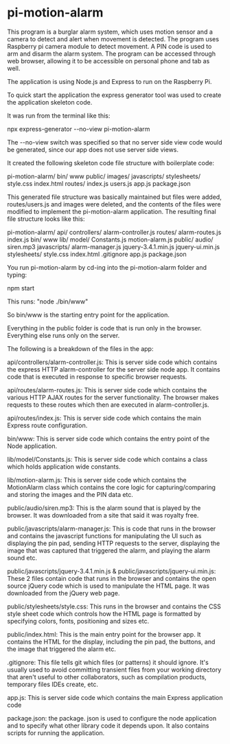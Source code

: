 # pi-motion-alarm
This program is a burglar alarm system, which uses motion sensor and a camera to detect and alert when movement is detected. The program uses Raspberry pi camera module to detect movement. A PIN code is used to arm and disarm the alarm system. The program can be accessed through web browser, allowing it to be accessible on personal phone and tab as well.

The application is using Node.js and Express to run on the Raspberry Pi.

To quick start the application the express generator tool was used to create the application skeleton code.

It was run from the terminal like this:

npx express-generator --no-view pi-motion-alarm

The --no-view switch was specified so that no server side view code would be generated, since our app does not use server side views.

It created the following skeleton code file structure with boilerplate code:

pi-motion-alarm/ bin/ www public/ images/ javascripts/ stylesheets/ style.css index.html routes/ index.js users.js app.js package.json

This generated file structure was basically maintained but files were added, routes/users.js and images were deleted, and the contents of the files were modified to implement the pi-motion-alarm application. The resulting final file structure looks like this:

pi-motion-alarm/ api/ controllers/ alarm-controller.js
routes/ alarm-routes.js index.js 
bin/ www 
lib/ model/ Constants.js motion-alarm.js 
public/ audio/ siren.mp3 
javascripts/ alarm-manager.js jquery-3.4.1.min.js jquery-ui.min.js 
stylesheets/ style.css index.html .gitignore app.js package.json

You run pi-motion-alarm by cd-ing into the pi-motion-alarm folder and typing:

npm start

This runs: "node ./bin/www"

So bin/www is the starting entry point for the application.

Everything in the public folder is code that is run only in the browser. Everything else runs only on the server.



The following is a breakdown of the files in the app:

api/controllers/alarm-controller.js:  This is server side code which contains the express HTTP alarm-controller for the server side node app. It contains code that is executed in response to specific browser requests.

api/routes/alarm-routes.js:  This is server side code which contains the various HTTP AJAX routes for the server functionality. The browser makes requests to these routes which then are executed in alarm-controller.js.

api/routes/index.js:  This is server side code which contains the main Express route configuration.

bin/www:  This is server side code which contains the entry point of the Node application.

lib/model/Constants.js:  This is server side code which contains a class which holds application wide constants.

lib/motion-alarm.js:  This is server side code which contains the MotionAlarm class which contains the core logic for capturing/comparing and storing the images and the PIN data etc.

public/audio/siren.mp3:  This is the alarm sound that is played by the browser. It was downloaded from a site that said it was royalty free.

public/javascripts/alarm-manager.js:  This is code that runs in the browser and contains the javascript functions for manipulating the UI such as displaying the pin pad, sending HTTP requests to the server, displaying the image that was captured that triggered the alarm, and playing the alarm sound etc.

public/javascripts/jquery-3.4.1.min.js & public/javascripts/jquery-ui.min.js:  These 2 files contain code that runs in the browser and contains the open source jQuery code which is used to manipulate the HTML page. It was downloaded from the jQuery web page.

public/stylesheets/style.css:  This runs in the browser and contains the CSS style sheet code which controls how the HTML page is formatted by specifying colors, fonts, positioning and sizes etc.

public/index.html:  This is the main entry point for the browser app. It contains the HTML for the display, including the pin pad, the buttons, and the image that triggered the alarm etc.

.gitignore:  This file tells git which files (or patterns) it should ignore. It's usually used to avoid committing transient files from your working directory that aren't useful to other collaborators, such as compilation products, temporary files IDEs create, etc.

app.js:  This is server side code which contains the main Express application code

package.json: the package. json is used to configure the node application and to specify what other library code it depends upon. It also contains scripts for running the application.
